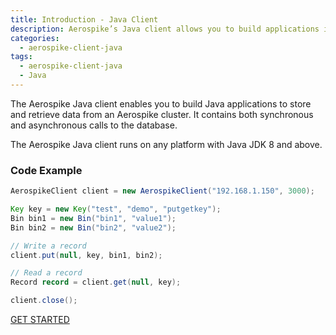 ```yaml
---
title: Introduction - Java Client
description: Aerospike’s Java client allows you to build applications in Java that store and retrieve data from an Aerospike cluster.
categories:
  - aerospike-client-java
tags:
  - aerospike-client-java
  - Java
---
```


The Aerospike Java client enables you to build Java applications to store and retrieve data from an Aerospike cluster. It contains both synchronous and asynchronous calls to the database.

The Aerospike Java client runs on any platform with Java JDK 8 and above.


### Code Example

```java
AerospikeClient client = new AerospikeClient("192.168.1.150", 3000);

Key key = new Key("test", "demo", "putgetkey");
Bin bin1 = new Bin("bin1", "value1");
Bin bin2 = new Bin("bin2", "value2");

// Write a record
client.put(null, key, bin1, bin2);

// Read a record
Record record = client.get(null, key);

client.close();
```

<div class="text-center">
<a class="button primary" href="/docs/client/java/start">GET STARTED</a>
</div>
